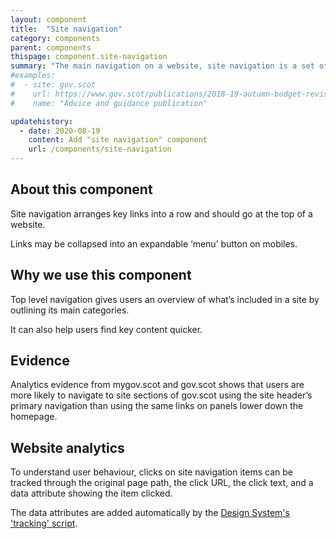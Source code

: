 ```yaml
---
layout: component
title:  "Site navigation"
category: components
parent: components
thispage: component.site-navigation
summary: "The main navigation on a website, site navigation is a set of links that appears on every page."
#examples:
#  - site: gov.scot
#    url: https://www.gov.scot/publications/2018-19-autumn-budget-revision-supporting-document/
#    name: "Advice and guidance publication"

updatehistory:
  - date: 2020-08-19
    content: Add "site navigation" component
    url: /components/site-navigation
---
```


## About this component
Site navigation arranges key links into a row and should go at the top of a website.

Links may be collapsed into an expandable ‘menu’ button on mobiles.

## Why we use this component
Top level navigation gives users an overview of what’s included in a site by outlining its main categories.

It can also help users find key content quicker.

## Evidence
Analytics evidence from mygov.scot and gov.scot shows that users are more likely to navigate to site sections of gov.scot using the site header’s primary navigation than using the same links on panels lower down the homepage.

## Website analytics
To understand user behaviour, clicks on site navigation items can be tracked through the original page path, the click URL, the click text, and a data attribute showing the item clicked.

The data attributes are added automatically by the [Design System's 'tracking' script](/get-started/tracking/#site-navigation).
